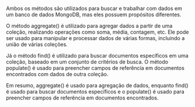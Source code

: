Ambos os métodos são utilizados para buscar e trabalhar com dados em um banco de dados MongoDB, mas eles possuem propósitos diferentes.

O método aggregate() é utilizado para agregar dados a partir de uma coleção, realizando operações como soma, média, contagem, etc. Ele pode ser usado para manipular e processar dados de várias formas, incluindo a união de várias coleções.

Já o método find() é utilizado para buscar documentos específicos em uma coleção, baseado em um conjunto de critérios de busca. O método populate() é usado para preencher campos de referência em documentos encontrados com dados de outra coleção.

Em resumo, aggregate() é usado para agregação de dados, enquanto find() é usado para buscar documentos específicos e o populate() é usado para preencher campos de referência em documentos encontrados.